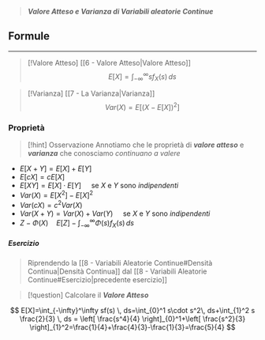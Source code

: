 >***Valore Atteso e Varianza di Variabili aleatorie Continue***

## Formule
---
>[!Valore Atteso] [[6 - Valore Atteso|Valore Atteso]]
>$$E[X]=\int_{-\infty}^\infty sf_{X}(s) \, ds $$

>[!Varianza] [[7 - La Varianza|Varianza]]
>$$Var(X)=E[(X-E[X])^2]$$

### Proprietà
>[!hint] Osservazione 
>Annotiamo che le proprietà di ***valore atteso*** e ***varianza*** che conosciamo *continuano a valere*

- $E[X+Y]=E[X]+E[Y]$
- $E[cX]=cE[X]$
- $E[XY]=E[X]\cdot E[Y]\quad$ se $X$ e $Y$ sono *indipendenti*
- $Var(X)=E[X^2]-E[X]^2$
- $Var(cX)=c^2Var(X)$
- $Var(X+Y)=Var(X)+Var(Y)\quad$ se $X$ e $Y$ sono *indipendenti*
- $Z-\Phi(X)\quad E[Z]-\displaystyle\int_{-\infty}^{\infty}\Phi(s)f_{X}(s)  \, ds$

##### Esercizio
>Riprendendo la [[8 - Variabili Aleatorie Continue#Densità Continua|Densità Continua]] dal [[8 - Variabili Aleatorie Continue#Esercizio|precedente esercizio]]

>[!question] Calcolare il ***Valore Atteso***

$$
E[X]=\int_{-\infty}^\infty sf(s) \, ds=\int_{0}^1 s\cdot s^2\, ds+\int_{1}^2 s \frac{2}{3} \, ds = \left[ \frac{s^4}{4} \right]_{0}^1+\left[ \frac{s^2}{3} \right]_{1}^2=\frac{1}{4}+\frac{4}{3}-\frac{1}{3}=\frac{5}{4}
$$

